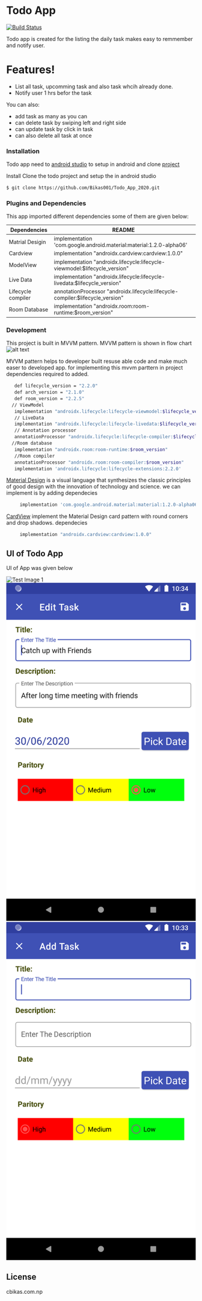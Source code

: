# Todo App

[![Build Status](https://travis-ci.org/joemccann/dillinger.svg?branch=master)]()

Todo app is created for the listing the daily task makes easy to remmember and notify user.

# Features!

  - List all task, upcomming task and also task whcih already done.
  - Notify user 1 hrs befor the task 


You can also:
  - add task as many as you can
  - can delete task by swiping left and right side
  - can update task by click in task
  - can also delete all task at once
  
### Installation

Todo app need to [android studio](https://developer.android.com/studio) to setup in android and clone [project](https://github.com/Bikas001/Todo_App_2020)

Install
Clone the todo project and setup the in android studio

```sh
$ git clone https://github.com/Bikas001/Todo_App_2020.git
```

### Plugins and Dependencies

This app imported different dependencies some of them are given below:

| Dependencies | README |
| ------ | ------ |
| Matrial Desigin | implementation 'com.google.android.material:material:1.2.0-alpha06' |
| Cardview | implementation "androidx.cardview:cardview:1.0.0" |
| ModelView | implementation "androidx.lifecycle:lifecycle-viewmodel:$lifecycle_version" |
| Live Data | implementation "androidx.lifecycle:lifecycle-livedata:$lifecycle_version" |
| Lifecycle compiler | annotationProcessor "androidx.lifecycle:lifecycle-compiler:$lifecycle_version" |
| Room Database | implementation "androidx.room:room-runtime:$room_version" |


### Development
 This project is built in MVVM pattern. MVVM pattern is shown in flow chart
 ![alt text](https://www.nexmobility.com/articles/images/mvvm-architecture-pattern.png)
 
 MVVM pattern helps to developer built resuse able code and make much easer to developed app. for implementing this mvvm parttern in project dependencies required to added.
 
 ```sh
    def lifecycle_version = "2.2.0"
    def arch_version = "2.1.0"
    def room_version = "2.2.5"
   // ViewModel
    implementation "androidx.lifecycle:lifecycle-viewmodel:$lifecycle_version"
    // LiveData
    implementation "androidx.lifecycle:lifecycle-livedata:$lifecycle_version"
    // Annotation processor
    annotationProcessor "androidx.lifecycle:lifecycle-compiler:$lifecycle_version"
   //Room database
    implementation "androidx.room:room-runtime:$room_version"
    //Room compiler
    annotationProcessor "androidx.room:room-compiler:$room_version"
    implementation 'androidx.lifecycle:lifecycle-extensions:2.2.0'
```

[Material Design](https://material.io/) is a visual language that synthesizes the classic principles of good design with the innovation of technology and science. we can implement is by adding dependecies 
```sh
     implementation 'com.google.android.material:material:1.2.0-alpha06'
```
[CardView](https://developer.android.com/jetpack/androidx/releases/cardview)    implement the Material Design card pattern with round corners and drop shadows.
dependecies
```sh
     implementation "androidx.cardview:cardview:1.0.0"
```
## UI of Todo App
 UI of App was given below

![Test Image 1](front.png)
![Test Image 2](editpage.png)
![Test Image 3](add.png)

License
----

cbikas.com.np

